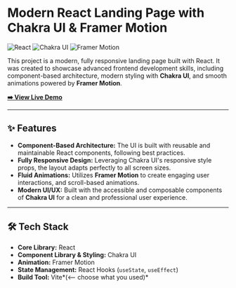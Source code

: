 # Modern React Landing Page with Chakra UI & Framer Motion

![React](https://img.shields.io/badge/React-20232A?style=for-the-badge&logo=react&logoColor=61DAFB)
![Chakra UI](https://img.shields.io/badge/Chakra%20UI-319795?style=for-the-badge&logo=chakraui&logoColor=white)
![Framer Motion](https://img.shields.io/badge/Framer%20Motion-0055FF?style=for-the-badge&logo=framer&logoColor=white)

This project is a modern, fully responsive landing page built with React. It was created to showcase advanced frontend development skills, including component-based architecture, modern styling with **Chakra UI**, and smooth animations powered by **Framer Motion**.

**[➡️ View Live Demo](https://landing-page-hazel-seven-31.vercel.app/)**

---

## ✨ Features

* **Component-Based Architecture:** The UI is built with reusable and maintainable React components, following best practices.
* **Fully Responsive Design:** Leveraging Chakra UI's responsive style props, the layout adapts perfectly to all screen sizes.
* **Fluid Animations:** Utilizes **Framer Motion** to create engaging user interactions, and scroll-based animations.
* **Modern UI/UX:** Built with the accessible and composable components of **Chakra UI** for a clean and professional user experience.

---

## 🛠️ Tech Stack

* **Core Library:** React
* **Component Library & Styling:** Chakra UI
* **Animation:** Framer Motion
* **State Management:** React Hooks (`useState`, `useEffect`)
* **Build Tool:** Vite*(<-- choose what you used)*
